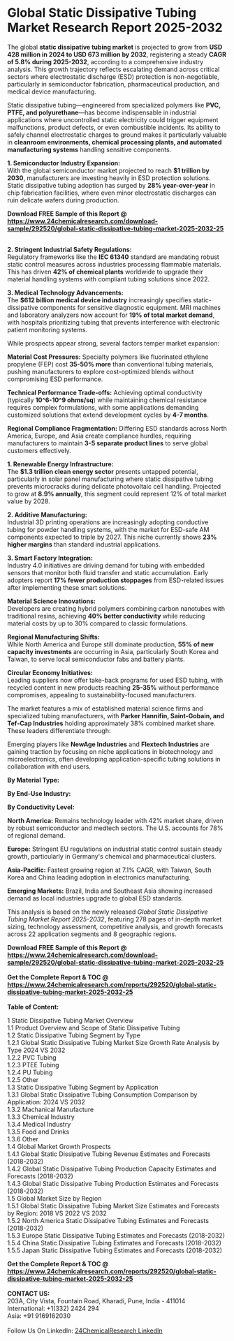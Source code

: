 <h1>Global Static Dissipative Tubing Market Research Report 2025-2032</h1><p>The global <strong>static dissipative tubing market</strong> is projected to grow from <strong>USD 428 million in 2024 to USD 673 million by 2032</strong>, registering a steady <strong>CAGR of 5.8% during 2025-2032</strong>, according to a comprehensive industry analysis. This growth trajectory reflects escalating demand across critical sectors where electrostatic discharge (ESD) protection is non-negotiable, particularly in semiconductor fabrication, pharmaceutical production, and medical device manufacturing.</p><p>Static dissipative tubing—engineered from specialized polymers like <strong>PVC, PTFE, and polyurethane</strong>—has become indispensable in industrial applications where uncontrolled static electricity could trigger equipment malfunctions, product defects, or even combustible incidents. Its ability to safely channel electrostatic charges to ground makes it particularly valuable in <strong>cleanroom environments, chemical processing plants, and automated manufacturing systems</strong> handling sensitive components.</p><p><strong>1. Semiconductor Industry Expansion:</strong><br>
With the global semiconductor market projected to reach <strong>$1 trillion by 2030</strong>, manufacturers are investing heavily in ESD protection solutions. Static dissipative tubing adoption has surged by <strong>28% year-over-year</strong> in chip fabrication facilities, where even minor electrostatic discharges can ruin delicate wafers during production.</p><div><b>Download FREE Sample of this Report @ 
            <a href="https://www.24chemicalresearch.com/download-sample/292520/global-static-dissipative-tubing-market-2025-2032-25">
            https://www.24chemicalresearch.com/download-sample/292520/global-static-dissipative-tubing-market-2025-2032-25</a></b></div><br><p><strong>2. Stringent Industrial Safety Regulations:</strong><br>
Regulatory frameworks like the <strong>IEC 61340</strong> standard are mandating robust static control measures across industries processing flammable materials. This has driven <strong>42% of chemical plants</strong> worldwide to upgrade their material handling systems with compliant tubing solutions since 2022.</p><p><strong>3. Medical Technology Advancements:</strong><br>
The <strong>$612 billion medical device industry</strong> increasingly specifies static-dissipative components for sensitive diagnostic equipment. MRI machines and laboratory analyzers now account for <strong>19% of total market demand</strong>, with hospitals prioritizing tubing that prevents interference with electronic patient monitoring systems.</p><p>While prospects appear strong, several factors temper market expansion:</p><p><strong>Material Cost Pressures:</strong> Specialty polymers like fluorinated ethylene propylene (FEP) cost <strong>35-50% more</strong> than conventional tubing materials, pushing manufacturers to explore cost-optimized blends without compromising ESD performance.</p><p><strong>Technical Performance Trade-offs:</strong> Achieving optimal conductivity (typically <strong>10^6-10^9 ohms/sq</strong>) while maintaining chemical resistance requires complex formulations, with some applications demanding customized solutions that extend development cycles by <strong>4-7 months</strong>.</p><p><strong>Regional Compliance Fragmentation:</strong> Differing ESD standards across North America, Europe, and Asia create compliance hurdles, requiring manufacturers to maintain <strong>3-5 separate product lines</strong> to serve global customers effectively.</p><p><strong>1. Renewable Energy Infrastructure:</strong><br>
The <strong>$1.3 trillion clean energy sector</strong> presents untapped potential, particularly in solar panel manufacturing where static dissipative tubing prevents microcracks during delicate photovoltaic cell handling. Projected to grow at <strong>8.9% annually</strong>, this segment could represent 12% of total market value by 2028.</p><p><strong>2. Additive Manufacturing:</strong><br>
Industrial 3D printing operations are increasingly adopting conductive tubing for powder handling systems, with the market for ESD-safe AM components expected to triple by 2027. This niche currently shows <strong>23% higher margins</strong> than standard industrial applications.</p><p><strong>3. Smart Factory Integration:</strong><br>
Industry 4.0 initiatives are driving demand for tubing with embedded sensors that monitor both fluid transfer and static accumulation. Early adopters report <strong>17% fewer production stoppages</strong> from ESD-related issues after implementing these smart solutions.</p><p><strong>Material Science Innovations:</strong><br>
    Developers are creating hybrid polymers combining carbon nanotubes with traditional resins, achieving <strong>40% better conductivity</strong> while reducing material costs by up to 30% compared to classic formulations.</p><p><strong>Regional Manufacturing Shifts:</strong><br>
    While North America and Europe still dominate production, <strong>55% of new capacity investments</strong> are occurring in Asia, particularly South Korea and Taiwan, to serve local semiconductor fabs and battery plants.</p><p><strong>Circular Economy Initiatives:</strong><br>
    Leading suppliers now offer take-back programs for used ESD tubing, with recycled content in new products reaching <strong>25-35%</strong> without performance compromises, appealing to sustainability-focused manufacturers.</p><p>The market features a mix of established material science firms and specialized tubing manufacturers, with <strong>Parker Hannifin, Saint-Gobain, and Tef-Cap Industries</strong> holding approximately 38% combined market share. These leaders differentiate through:</p><p>Emerging players like <strong>NewAge Industries</strong> and <strong>Flextech Industries</strong> are gaining traction by focusing on niche applications in biotechnology and microelectronics, often developing application-specific tubing solutions in collaboration with end users.</p><p><strong>By Material Type:</strong></p><p><strong>By End-Use Industry:</strong></p><p><strong>By Conductivity Level:</strong></p><p><strong>North America:</strong> Remains technology leader with 42% market share, driven by robust semiconductor and medtech sectors. The U.S. accounts for 78% of regional demand.</p><p><strong>Europe:</strong> Stringent EU regulations on industrial static control sustain steady growth, particularly in Germany's chemical and pharmaceutical clusters.</p><p><strong>Asia-Pacific:</strong> Fastest growing region at 7.1% CAGR, with Taiwan, South Korea and China leading adoption in electronics manufacturing.</p><p><strong>Emerging Markets:</strong> Brazil, India and Southeast Asia showing increased demand as local industries upgrade to global ESD standards.</p><p>This analysis is based on the newly released <em>Global Static Dissipative Tubing Market Report 2025-2032</em>, featuring 278 pages of in-depth market sizing, technology assessment, competitive analysis, and growth forecasts across 22 application segments and 8 geographic regions.</p><div><b>Download FREE Sample of this Report @ 
            <a href="https://www.24chemicalresearch.com/download-sample/292520/global-static-dissipative-tubing-market-2025-2032-25">
            https://www.24chemicalresearch.com/download-sample/292520/global-static-dissipative-tubing-market-2025-2032-25</a></b></div><br><div><b>Get the Complete Report & TOC @ 
            <a href="https://www.24chemicalresearch.com/reports/292520/global-static-dissipative-tubing-market-2025-2032-25">
            https://www.24chemicalresearch.com/reports/292520/global-static-dissipative-tubing-market-2025-2032-25</a></b></div><br>
            <b>Table of Content:</b><p>1 Static Dissipative Tubing Market Overview<br />
    1.1 Product Overview and Scope of Static Dissipative Tubing<br />
    1.2 Static Dissipative Tubing Segment by Type<br />
        1.2.1 Global Static Dissipative Tubing Market Size Growth Rate Analysis by Type 2024 VS 2032<br />
        1.2.2 PVC Tubing<br />
        1.2.3 PTEE Tubing<br />
        1.2.4 PU Tubing<br />
        1.2.5 Other<br />
    1.3 Static Dissipative Tubing Segment by Application<br />
        1.3.1 Global Static Dissipative Tubing Consumption Comparison by Application: 2024 VS 2032<br />
        1.3.2 Machanical Manufacture<br />
        1.3.3 Chemical Industry<br />
        1.3.4 Medical Industry<br />
        1.3.5 Food and Drinks<br />
        1.3.6 Other<br />
    1.4 Global Market Growth Prospects<br />
        1.4.1 Global Static Dissipative Tubing Revenue Estimates and Forecasts (2018-2032)<br />
        1.4.2 Global Static Dissipative Tubing Production Capacity Estimates and Forecasts (2018-2032)<br />
        1.4.3 Global Static Dissipative Tubing Production Estimates and Forecasts (2018-2032)<br />
    1.5 Global Market Size by Region<br />
        1.5.1 Global Static Dissipative Tubing Market Size Estimates and Forecasts by Region: 2018 VS 2022 VS 2032<br />
        1.5.2 North America Static Dissipative Tubing Estimates and Forecasts (2018-2032)<br />
        1.5.3 Europe Static Dissipative Tubing Estimates and Forecasts (2018-2032)<br />
        1.5.4 China Static Dissipative Tubing Estimates and Forecasts (2018-2032)<br />
        1.5.5 Japan Static Dissipative Tubing Estimates and Forecasts (2018-2032)<br /></p><div><b>Get the Complete Report & TOC @ 
            <a href="https://www.24chemicalresearch.com/reports/292520/global-static-dissipative-tubing-market-2025-2032-25">
            https://www.24chemicalresearch.com/reports/292520/global-static-dissipative-tubing-market-2025-2032-25</a></b></div><br><b>CONTACT US:</b><br>
            203A, City Vista, Fountain Road, Kharadi, Pune, India - 411014<br>
            International: +1(332) 2424 294<br>
            Asia: +91 9169162030 <br><br>
            Follow Us On LinkedIn: <a href="https://www.linkedin.com/company/24chemicalresearch/">24ChemicalResearch LinkedIn</a>